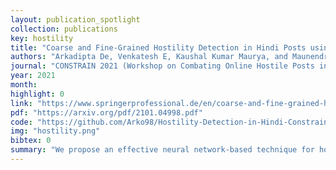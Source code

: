 ```yaml
---
layout: publication_spotlight
collection: publications
key: hostility
title: "Coarse and Fine-Grained Hostility Detection in Hindi Posts using Fine Tuned Multilingual Embeddings"
authors: "Arkadipta De, Venkatesh E, Kaushal Kumar Maurya, and Maunendra Sankar Desarkar"
journal: "CONSTRAIN 2021 (Workshop on Combating Online Hostile Posts in Regional Languages during Emergency Situation)"
year: 2021
month: 
highlight: 0
link: "https://www.springerprofessional.de/en/coarse-and-fine-grained-hostility-detection-in-hindi-posts-using/19047892"
pdf: "https://arxiv.org/pdf/2101.04998.pdf"
code: "https://github.com/Arko98/Hostility-Detection-in-Hindi-Constraint-2021"
img: "hostility.png"
bibtex: 0
summary: "We propose an effective neural network-based technique for hostility detection in Hindi posts. We leverage pre-trained multilingual Bidirectional Encoder Representations of Transformer (mBERT) to obtain the contextual representations of Hindi posts. We have performed extensive experiments including different pre-processing techniques, pre-trained models, neural architectures, hybrid strategies, etc. Our best performing neural classifier model includes One-vs-the-Rest approach where we obtained 92.60%, 81.14%, 69.59%, 75.29% and 73.01% F1 scores for hostile, fake, hate, offensive, and defamation labels respectively."
---
```

